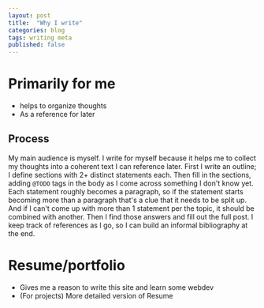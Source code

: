 ```yaml
---
layout: post
title:  "Why I write"
categories: blog
tags: writing meta
published: false
---
```


# Primarily for me
* helps to organize thoughts
* As a reference for later

## Process
My main audience is myself.
I write for myself because it helps me to collect my thoughts into a coherent text I can reference later.
First I write an outline; I define sections with 2+ distinct statements each.
Then fill in the sections, adding `@TODO` tags in the body as I come across something I don't know yet.
Each statement roughly becomes a paragraph, so if the statement starts becoming more than a paragraph that's a clue that it needs to be split up.
And if I can't come up with more than 1 statement per the topic, it should be combined with another.
Then I find those answers and fill out the full post.
I keep track of references as I go, so I can build an informal bibliography at the end.

# Resume/portfolio
* Gives me a reason to write this site and learn some webdev
* (For projects) More detailed version of Resume
